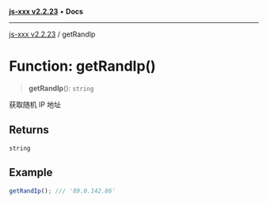 [**js-xxx v2.2.23**](../README.md) • **Docs**

***

[js-xxx v2.2.23](../README.md) / getRandIp

# Function: getRandIp()

> **getRandIp**(): `string`

获取随机 IP 地址

## Returns

`string`

## Example

```ts
getRandIp(); /// '89.0.142.86'
```
